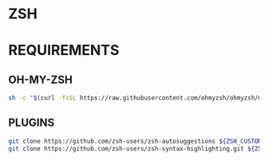 # ZSH

# REQUIREMENTS

## OH-MY-ZSH

```bash
sh -c "$(curl -fsSL https://raw.githubusercontent.com/ohmyzsh/ohmyzsh/master/tools/install.sh)"
```

## PLUGINS

```bash
git clone https://github.com/zsh-users/zsh-autosuggestions ${ZSH_CUSTOM:-~/.oh-my-zsh/custom}/plugins/zsh-autosuggestions
git clone https://github.com/zsh-users/zsh-syntax-highlighting.git ${ZSH_CUSTOM:-~/.oh-my-zsh/custom}/plugins/zsh-syntax-highlighting
```
